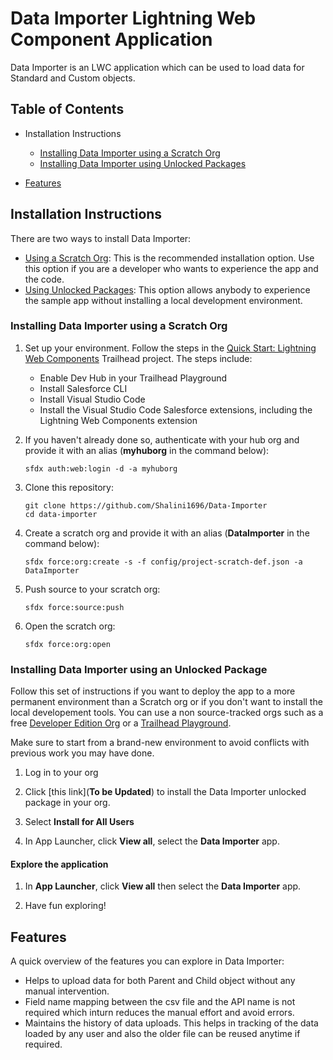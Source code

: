 # Data Importer Lightning Web Component Application

Data Importer is an LWC application which can be used to load data for Standard and Custom objects.

## Table of Contents

-   Installation Instructions

    -   [Installing Data Importer using a Scratch Org](#installing-data-importer-using-a-scratch-org)
    -   [Installing Data Importer using Unlocked Packages](#installing-data-importer-using-unlocked-packages)
-   [Features](#features)

## Installation Instructions

There are two ways to install Data Importer:

-   [Using a Scratch Org](#installing-data-importer-using-a-scratch-org): This is the recommended installation option. Use this option if you are a developer who wants to experience the app and the code.
-   [Using Unlocked Packages](#installing-data-importer-using-unlocked-packages): This option allows anybody to experience the sample app without installing a local development environment.

### Installing Data Importer using a Scratch Org

1. Set up your environment. Follow the steps in the [Quick Start: Lightning Web Components](https://trailhead.salesforce.com/content/learn/projects/quick-start-lightning-web-components/) Trailhead project. The steps include:

    - Enable Dev Hub in your Trailhead Playground
    - Install Salesforce CLI
    - Install Visual Studio Code
    - Install the Visual Studio Code Salesforce extensions, including the Lightning Web Components extension

1. If you haven't already done so, authenticate with your hub org and provide it with an alias (**myhuborg** in the command below):

    ```
    sfdx auth:web:login -d -a myhuborg
    ```

1. Clone this repository:

    ```
    git clone https://github.com/Shalini1696/Data-Importer
    cd data-importer
    ```

1. Create a scratch org and provide it with an alias (**DataImporter** in the command below):

    ```
    sfdx force:org:create -s -f config/project-scratch-def.json -a DataImporter
    ```

1. Push source to your scratch org:

    ```
    sfdx force:source:push
    ```
1. Open the scratch org:

    ```
    sfdx force:org:open
    ```

### Installing Data Importer using an Unlocked Package

Follow this set of instructions if you want to deploy the app to a more permanent environment than a Scratch org or if you don't want to install the local developement tools. You can use a non source-tracked orgs such as a free [Developer Edition Org](https://developer.salesforce.com/signup) or a [Trailhead Playground](https://trailhead.salesforce.com/).

Make sure to start from a brand-new environment to avoid conflicts with previous work you may have done.

1. Log in to your org

1. Click [this link](**To be Updated**) to install the Data Importer unlocked package in your org.

1. Select **Install for All Users**

1. In App Launcher, click **View all**, select the **Data Importer** app.

#### Explore the application

1. In **App Launcher**, click **View all** then select the **Data Importer** app.

1. Have fun exploring!

## Features

A quick overview of the features you can explore in Data Importer:

-   Helps to upload data for both Parent and Child object without any manual intervention.
-   Field name mapping between the csv file and the API name is not required which inturn reduces the manual effort and avoid errors.
-   Maintains the history of data uploads. This helps in tracking of the data loaded by any user and also the older file can be reused anytime if required.
